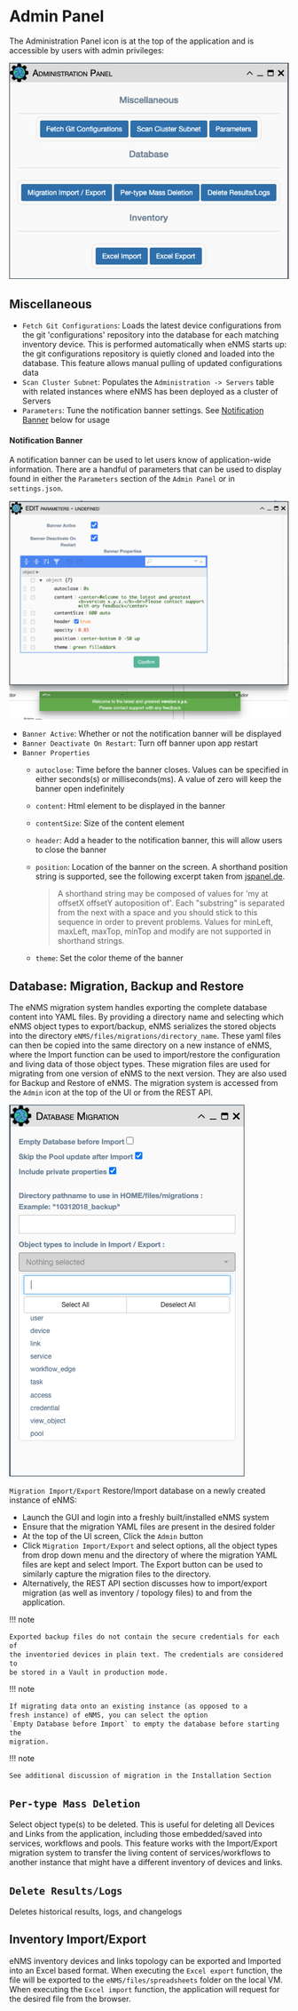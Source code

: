 # Admin Panel

The Administration Panel icon is at the top of the application and is 
accessible by users with admin privileges:

![Admin Panel](../_static/administration/admin_panel.png)

## Miscellaneous

- `Fetch Git Configurations`: Loads the latest device configurations from the
  git 'configurations' repository into the database for each matching inventory
  device. This is performed automatically
  when eNMS starts up: the git configurations repository is quietly
  cloned and loaded into the database. This feature allows manual
  pulling of updated configurations data
- `Scan Cluster Subnet`: Populates the `Administration -> Servers`
  table with related instances where eNMS has been deployed as a cluster of
  Servers
- `Parameters`: Tune the notification banner settings. See [Notification Banner](#notification-banner) below for usage 

#### Notification Banner
A notification banner can be used to let users know of application-wide information. There are a handful of parameters that can be used to display found in either the `Parameters` section of the `Admin Panel` or in `settings.json`. 


![Notification Banner](../_static/administration/notification_banner.png)

- `Banner Active`: Whether or not the notification banner will be displayed
- `Banner Deactivate On Restart`: Turn off banner upon app restart
- `Banner Properties`
    - `autoclose`: Time before the banner closes. Values can be specified in either seconds(s) or milliseconds(ms). A value of zero will keep the banner open indefinitely 
    - `content`: Html element to be displayed in the banner
    - `contentSize`: Size of the content element
    - `header`: Add a header to the notification banner, this will allow users to close the banner
    - `position`: Location of the banner on the screen. A shorthand position string is supported, see the following excerpt taken from [jspanel.de](https://jspanel.de/#options/position).

        > A shorthand string may be composed of values for 'my at offsetX offsetY autoposition of'. Each "substring" is separated from the next with a space and you should stick to this sequence in order to prevent problems. Values for minLeft, maxLeft, maxTop, minTop and modify are not supported in shorthand strings.
    - `theme`: Set the color theme of the banner 

## Database: Migration, Backup and Restore

The eNMS migration system handles exporting the complete database
content into YAML files. By providing a directory name and selecting
which eNMS object types to export/backup, eNMS serializes the stored
objects into the directory `eNMS/files/migrations/directory_name`. These
yaml files can then be copied into the same directory on a new instance
of eNMS, where the Import function can be used to
import/restore the configuration and living data of those object types.
These migration files are used for migrating from one version of eNMS to
the next version. They are also used for Backup and Restore of eNMS. The
migration system is accessed from the `Admin` icon at the top of the
UI or from the REST API.

![Migrations](../_static/administration/migrations.png)

`Migration Import/Export` Restore/Import database on a newly created
  instance of eNMS:

- Launch the GUI and login into a freshly built/installed eNMS system
- Ensure that the migration YAML files are present in the desired folder
- At the top of the UI screen, Click the `Admin` button
- Click `Migration Import/Export` and select options, all the object
  types from drop down menu and the directory of where the migration
  YAML files are kept and select Import.  The Export button can be used
  to similarly capture the migration files to the directory.
- Alternatively, the REST API section discusses how to import/export
  migration (as well as inventory / topology files) to and from the
  application.

!!! note

    Exported backup files do not contain the secure credentials for each of
    the inventoried devices in plain text. The credentials are considered to
    be stored in a Vault in production mode.

!!! note

    If migrating data onto an existing instance (as opposed to a
    fresh instance) of eNMS, you can select the option
    `Empty Database before Import` to empty the database before starting the
    migration.

!!! note

    See additional discussion of migration in the Installation Section

## `Per-type Mass Deletion`
 
Select object type(s) to be deleted. This is useful for deleting all
Devices and Links from the application, including
those embedded/saved into services, workflows and pools. This feature
works with the Import/Export migration system to transfer the living
content of services/workflows to another instance that might have a
different inventory of devices and links.

## `Delete Results/Logs`

Deletes historical results, logs, and changelogs
  
## Inventory Import/Export

eNMS inventory devices and links topology can be exported and Imported into an
Excel based format. When executing the `Excel export` function, the file will
be exported to the `eNMS/files/spreadsheets` folder on the local VM. When
executing the `Excel import` function, the application will request for the
desired file from the browser.
